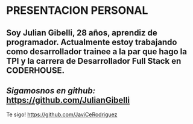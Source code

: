 # PRESENTACION PERSONAL

## Soy **Julian Gibelli**, 28 años, aprendiz de programador. Actualmente estoy trabajando como desarrollador trainee a la par que hago la TPI y la carrera de Desarrollador Full Stack en CODERHOUSE.

## _Sigamosnos en github:_ https://github.com/JulianGibelli

Te sigo! https://github.com/JaviCeRodriguez